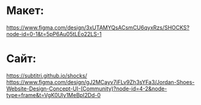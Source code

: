 # Макет:
https://www.figma.com/design/3xUTAMYQsACsmCU6qyxRzs/SHOCKS?node-id=0-1&t=5pP6Au05tLEo22LS-1
# Сайт:
https://subtitri.github.io/shocks/
https://www.figma.com/design/gJ2MCayv7iFLv9Zh3sYFa3/Jordan-Shoes-Website-Design-Concept-UI-(Community)?node-id=4-2&node-type=frame&t=VgK0Uly1MeBpI2Dd-0
